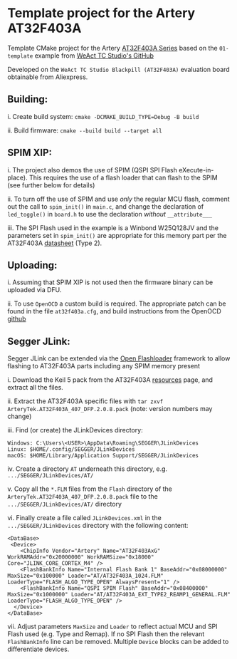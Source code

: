 # Template project for the Artery AT32F403A

Template CMake project for the Artery [AT32F403A Series](https://www.arterychip.com/en/product/AT32F403A.jsp) based on the ```01-template``` example from  [WeAct TC Studio's GitHub](https://github.com/WeActTC/WeActStudio.BlackPill/tree/main/Examples/AT32F403A/Keil/01-template)

Developed on the ```WeAct TC Studio Blackpill (AT32F403A)``` evaluation board obtainable from Aliexpress.

## Building:

i.  Create build system: ```cmake -DCMAKE_BUILD_TYPE=Debug -B build```

ii. Build firmware: ```cmake --build build --target all```

## SPIM XIP:

i.  The project also demos the use of SPIM (QSPI SPI Flash eXecute-in-place). This requires the use of a flash loader that can flash to the SPIM (see further below for details)

ii. To turn off the use of SPIM and use *only* the regular MCU flash, comment out the call to ```spim_init()``` in ```main.c```, and change the declaration of ```led_toggle()``` in ```board.h``` to use the declaration *without* ```__attribute___```

iii.  The SPI Flash used in the example is a Winbond W25Q128JV and the parameters set in ```spim_init()``` are appropriate for this memory part per the AT32F403A [datasheet](https://www.arterychip.com/en/product/AT32F403A.jsp#Resource) (Type 2).

## Uploading:

i.  Assuming that SPIM XIP is not used then the firmware binary can be uploaded via DFU.

ii. To use ```OpenOCD``` a custom build is required. The appropriate patch can be found in the file ```at32f403a.cfg```, and build instructions from the OpenOCD [github](https://github.com/openocd-org/openocd)

## Segger JLink:

Segger JLink can be extended via the [Open Flashloader](https://wiki.segger.com/Open_Flashloader) framework to allow flashing to AT32F403A parts including any SPIM memory present

i. Download the Keil 5 pack from the AT32F403A [resources](https://www.arterychip.com/en/product/AT32F403A.jsp#Resource) page, and extract all the files. 

ii. Extract the AT32F403A specific files with ```tar zxvf ArteryTek.AT32F403A_407_DFP.2.0.8.pack``` (note: version numbers may change)

iii. Find (or create) the JLinkDevices directory:
```
Windows: C:\Users\<USER>\AppData\Roaming\SEGGER\JLinkDevices
Linux: $HOME/.config/SEGGER/JLinkDevices
macOS: $HOME/Library/Application Support/SEGGER/JLinkDevices
```

iv. Create a directory ```AT``` underneath this directory, e.g. ```.../SEGGER/JLinkDevices/AT/```

v. Copy all the ```*.FLM``` files from the ```Flash``` directory of the ```ArteryTek.AT32F403A_407_DFP.2.0.8.pack``` file to the ```.../SEGGER/JLinkDevices/AT/``` directory

vi. Finally create a file called ```JLinkDevices.xml``` in the ```.../SEGGER/JLinkDevices``` directory with the following content:
```
<DataBase>
 <Device>
    <ChipInfo Vendor="Artery" Name="AT32F403AxG" WorkRAMAddr="0x20000000" WorkRAMSize="0x18000" Core="JLINK_CORE_CORTEX_M4" />
    <FlashBankInfo Name="Internal Flash Bank 1" BaseAddr="0x08000000" MaxSize="0x100000" Loader="AT/AT32F403A_1024.FLM" LoaderType="FLASH_ALGO_TYPE_OPEN" AlwaysPresent="1" />
    <FlashBankInfo Name="QSPI SPIM Flash" BaseAddr="0x08400000" MaxSize="0x1000000" Loader="AT/AT32F403A_EXT_TYPE2_REAMP1_GENERAL.FLM" LoaderType="FLASH_ALGO_TYPE_OPEN" />
  </Device>
</DataBase>
```

vii. Adjust parameters ```MaxSize``` and ```Loader``` to reflect actual MCU and SPI Flash used (e.g. Type and Remap). If no SPI Flash then the relevant ```FlashBankInfo``` line can be removed. Multiple ```Device``` blocks can be added to differentiate devices.
